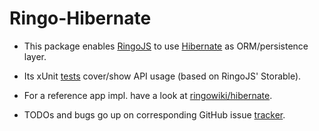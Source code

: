 # Ringo-Hibernate

* This package enables [RingoJS] to use [Hibernate] as ORM/persistence layer.
* Its xUnit [tests] cover/show API usage (based on RingoJS' Storable).
* For a reference app impl. have a look at [ringowiki/hibernate].
* TODOs and bugs go up on corresponding GitHub issue [tracker].

  [RingoJS]: http://ringojs.org/
  [Hibernate]: http://hibernate.org/
  [tests]: http://github.com/robi42/ringo-hibernate/tree/master/test/
  [ringowiki/hibernate]: http://github.com/ringo/ringowiki/tree/hibernate
  [tracker]: http://github.com/robi42/ringo-hibernate/issues